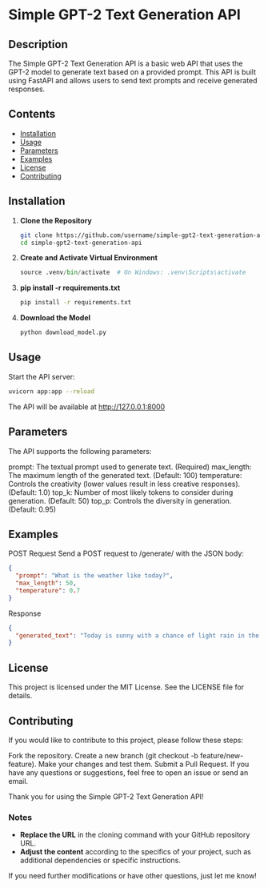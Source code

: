 # Simple GPT-2 Text Generation API

## Description

The Simple GPT-2 Text Generation API is a basic web API that uses the GPT-2 model to generate text based on a provided prompt. This API is built using FastAPI and allows users to send text prompts and receive generated responses.

## Contents

- [Installation](#installation)
- [Usage](#usage)
- [Parameters](#parameters)
- [Examples](#examples)
- [License](#license)
- [Contributing](#contributing)

## Installation

1. **Clone the Repository**

   ```bash
   git clone https://github.com/username/simple-gpt2-text-generation-api.git
   cd simple-gpt2-text-generation-api

2. **Create and Activate Virtual Environment**

   ```python -m venv .venv
   source .venv/bin/activate  # On Windows: .venv\Scripts\activate

3. **pip install -r requirements.txt**   

   ```bash
   pip install -r requirements.txt

4. **Download the Model**
   
   ```bash
   python download_model.py

## Usage

Start the API server:
```bash
uvicorn app:app --reload
```
The API will be available at http://127.0.0.1:8000

## Parameters

The API supports the following parameters:

prompt: The textual prompt used to generate text. (Required)
max_length: The maximum length of the generated text. (Default: 100)
temperature: Controls the creativity (lower values result in less creative responses). (Default: 1.0)
top_k: Number of most likely tokens to consider during generation. (Default: 50)
top_p: Controls the diversity in generation. (Default: 0.95)

## Examples

POST Request
Send a POST request to /generate/ with the JSON body:
```json
{
  "prompt": "What is the weather like today?",
  "max_length": 50,
  "temperature": 0.7
}
```

Response
```json
{
  "generated_text": "Today is sunny with a chance of light rain in the afternoon."
}
```
## License

This project is licensed under the MIT License. See the LICENSE file for details.

## Contributing

If you would like to contribute to this project, please follow these steps:

Fork the repository.
Create a new branch (git checkout -b feature/new-feature).
Make your changes and test them.
Submit a Pull Request.
If you have any questions or suggestions, feel free to open an issue or send an email.

Thank you for using the Simple GPT-2 Text Generation API!

### Notes

- **Replace the URL** in the cloning command with your GitHub repository URL.
- **Adjust the content** according to the specifics of your project, such as additional dependencies or specific instructions.

If you need further modifications or have other questions, just let me know!

